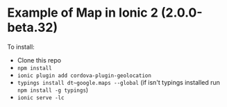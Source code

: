 # Example of Map in Ionic 2 (2.0.0-beta.32)
To install:
* Clone this repo
* `npm install`
* `ionic plugin add cordova-plugin-geolocation`
* `typings install dt~google.maps --global` (if isn't typings installed run `npm install -g typings`)
* `ionic serve -lc`
